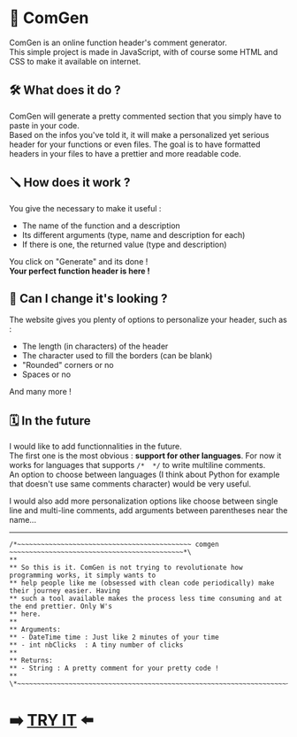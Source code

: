 # 📝 ComGen
ComGen is an online function header's comment generator.   
This simple project is made in JavaScript, with of course some HTML and CSS to make it available on internet.   

## 🛠️ What does it do ?
ComGen will generate a pretty commented section that you simply have to paste in your code.   
Based on the infos you've told it, it will make a personalized yet serious header for your functions or even files. 
The goal is to have formatted headers in your files to have a prettier and more readable code.   

## 🪛 How does it work ?
You give the necessary to make it useful :    
- The name of the function and a description
- Its different arguments (type, name and description for each)
- If there is one, the returned value (type and description)

You click on "Generate" and its done !    
**Your perfect function header is here !**

## 🦚 Can I change it's looking ?
The website gives you plenty of options to personalize your header, such as :   
- The length (in characters) of the header
- The character used to fill the borders (can be blank)
- "Rounded" corners or no
- Spaces or no

And many more !


## 🗓️ In the future
I would like to add functionnalities in the future.   
The first one is the most obvious : **support for other languages**. 
For now it works for languages that supports `/*  */` to write multiline comments.   
An option to choose between languages (I think about Python for example that doesn't use same comments character) would be very useful.    
     
I would also add more personalization options like choose between single line and multi-line comments, add arguments between parentheses near the name...

---

```
/*~~~~~~~~~~~~~~~~~~~~~~~~~~~~~~~~~~~~~~~~~~~~ comgen ~~~~~~~~~~~~~~~~~~~~~~~~~~~~~~~~~~~~~~~~~~~~*\
**
** So this is it. ComGen is not trying to revolutionate how programming works, it simply wants to
** help people like me (obsessed with clean code periodically) make their journey easier. Having
** such a tool available makes the process less time consuming and at the end prettier. Only W's
** here.
**
** Arguments:
** - DateTime time : Just like 2 minutes of your time
** - int nbClicks  : A tiny number of clicks
**
** Returns:
** - String : A pretty comment for your pretty code !
**
\*~~~~~~~~~~~~~~~~~~~~~~~~~~~~~~~~~~~~~~~~~~~~~~~~~~~~~~~~~~~~~~~~~~~~~~~~~~~~~~~~~~~~~~~~~~~~~~~~*/
```

# ➡️ [TRY IT](https://comgen.max-mb.com) ⬅️
